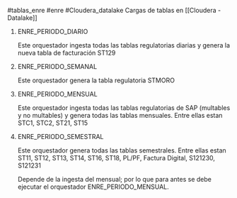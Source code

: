 #tablas_enre #enre #Cloudera_datalake 
Cargas de tablas en [[Cloudera - Datalake]]

1. ENRE_PERIODO_DIARIO

	Este orquestador ingesta todas las tablas regulatorias diarias y genera la nueva tabla de facturación ST129

2. ENRE_PERIODO_SEMANAL

	Este orquestador genera la tabla regulatoria STMORO

3. ENRE_PERIODO_MENSUAL

	Este orquestador ingesta todas las tablas regulatorias de SAP (multables y no multables) y genera todas las tablas mensuales. Entre ellas estan STC1, STC2, ST21, ST15

4. ENRE_PERIODO_SEMESTRAL

	Este orquestador genera todas las tablas semestrales. Entre ellas estan ST11, ST12, ST13, ST14, ST16, ST18, PL/PF, Factura Digital, S121230, S121231
	
	Depende de la ingesta del mensual; por lo que para antes se debe ejecutar el orquestador ENRE_PERIODO_MENSUAL.